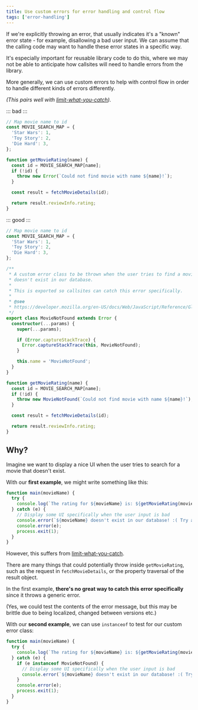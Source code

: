 ```yaml
---
title: Use custom errors for error handling and control flow
tags: ['error-handling']
---
```


If we're explicitly throwing an error, that usually indicates it's a "known"
error state - for example, disallowing a bad user input. We can assume that
the calling code may want to handle these error states in a specific way.

It's especially important for reusable library code to do this, where we may not
be able to anticipate how callsites will need to handle errors from the library.

More generally, we can use custom errors to help with control flow in order to
handle different kinds of errors differently.

_(This pairs well with [limit-what-you-catch](../limit-what-you-catch/))._

::: bad :::

```javascript
// Map movie name to id
const MOVIE_SEARCH_MAP = {
  'Star Wars': 1,
  'Toy Story': 2,
  'Die Hard': 3,
};

function getMovieRating(name) {
  const id = MOVIE_SEARCH_MAP[name];
  if (!id) {
    throw new Error(`Could not find movie with name ${name}!`);
  }

  const result = fetchMovieDetails(id);

  return result.reviewInfo.rating;
}
```

::: good :::

```typescript
// Map movie name to id
const MOVIE_SEARCH_MAP = {
  'Star Wars': 1,
  'Toy Story': 2,
  'Die Hard': 3,
};

/**
 * A custom error class to be thrown when the user tries to find a movie that
 * doesn't exist in our database.
 *
 * This is exported so callsites can catch this error specifically.
 *
 * @see
 * https://developer.mozilla.org/en-US/docs/Web/JavaScript/Reference/Global_Objects/Error
 */
export class MovieNotFound extends Error {
  constructor(...params) {
    super(...params);

    if (Error.captureStackTrace) {
      Error.captureStackTrace(this, MovieNotFound);
    }

    this.name = 'MovieNotFound';
  }
}

function getMovieRating(name) {
  const id = MOVIE_SEARCH_MAP[name];
  if (!id) {
    throw new MovieNotFound(`Could not find movie with name ${name}!`);
  }

  const result = fetchMovieDetails(id);

  return result.reviewInfo.rating;
}
```

## Why?

Imagine we want to display a nice UI when the user tries to search for a movie
that doesn't exist.

With our **first example**, we might write something like this:

```js
function main(movieName) {
  try {
    console.log(`The rating for ${movieName} is: ${getMovieRating(movieName)}`);
  } catch (e) {
    // Display some UI specifically when the user input is bad
    console.error(`${movieName} doesn't exist in our database! :( Try again!`);
    console.error(e);
    process.exit(1);
  }
}
```

However, this suffers from [limit-what-you-catch](../limit-what-you-catch/).

There are many things that could potentially throw inside `getMovieRating`,
such as the request in `fetchMovieDetails`, or the property traversal of the
result object.

In the first example, **there's no great way to catch this error specifically**
since it throws a generic error.

(Yes, we could test the contents of the error message, but this may be brittle
due to being localized, changed between versions etc.)

With our **second example**, we can use `instanceof` to test for our custom error
class:

```js
function main(movieName) {
  try {
    console.log(`The rating for ${movieName} is: ${getMovieRating(movieName)}`);
  } catch (e) {
    if (e instanceof MovieNotFound) {
      // Display some UI specifically when the user input is bad
      console.error(`${movieName} doesn't exist in our database! :( Try again!`);
    }
    console.error(e);
    process.exit(1);
  }
}
```
